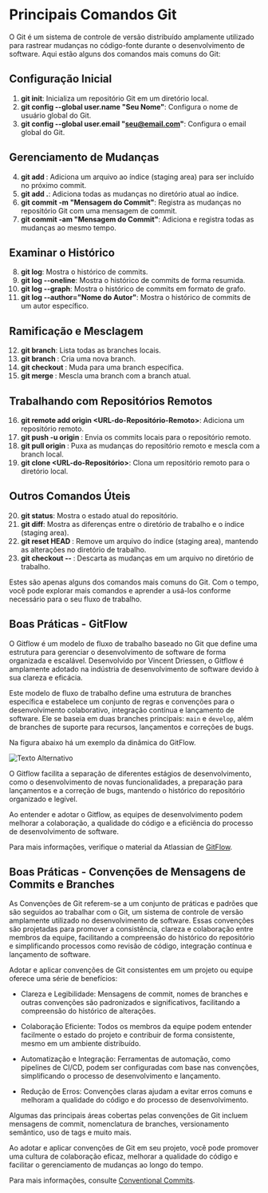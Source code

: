# Principais Comandos Git

O Git é um sistema de controle de versão distribuído amplamente utilizado para rastrear mudanças no código-fonte durante o desenvolvimento de software. Aqui estão alguns dos comandos mais comuns do Git:

## Configuração Inicial

1. **git init**: Inicializa um repositório Git em um diretório local.
2. **git config --global user.name "Seu Nome"**: Configura o nome de usuário global do Git.
3. **git config --global user.email "seu@email.com"**: Configura o email global do Git.

## Gerenciamento de Mudanças

4. **git add <arquivo>**: Adiciona um arquivo ao índice (staging area) para ser incluído no próximo commit.
5. **git add .**: Adiciona todas as mudanças no diretório atual ao índice.
6. **git commit -m "Mensagem do Commit"**: Registra as mudanças no repositório Git com uma mensagem de commit.
7. **git commit -am "Mensagem do Commit"**: Adiciona e registra todas as mudanças ao mesmo tempo.

## Examinar o Histórico

8. **git log**: Mostra o histórico de commits.
9. **git log --oneline**: Mostra o histórico de commits de forma resumida.
10. **git log --graph**: Mostra o histórico de commits em formato de grafo.
11. **git log --author="Nome do Autor"**: Mostra o histórico de commits de um autor específico.

## Ramificação e Mesclagem

12. **git branch**: Lista todas as branches locais.
13. **git branch <nome-da-branch>**: Cria uma nova branch.
14. **git checkout <nome-da-branch>**: Muda para uma branch específica.
15. **git merge <nome-da-branch>**: Mescla uma branch com a branch atual.

## Trabalhando com Repositórios Remotos

16. **git remote add origin <URL-do-Repositório-Remoto>**: Adiciona um repositório remoto.
17. **git push -u origin <nome-da-branch>**: Envia os commits locais para o repositório remoto.
18. **git pull origin <nome-da-branch>**: Puxa as mudanças do repositório remoto e mescla com a branch local.
19. **git clone <URL-do-Repositório>**: Clona um repositório remoto para o diretório local.

## Outros Comandos Úteis

20. **git status**: Mostra o estado atual do repositório.
21. **git diff**: Mostra as diferenças entre o diretório de trabalho e o índice (staging area).
22. **git reset HEAD <arquivo>**: Remove um arquivo do índice (staging area), mantendo as alterações no diretório de trabalho.
23. **git checkout -- <arquivo>**: Descarta as mudanças em um arquivo no diretório de trabalho.

Estes são apenas alguns dos comandos mais comuns do Git. Com o tempo, você pode explorar mais comandos e aprender a usá-los conforme necessário para o seu fluxo de trabalho.

## Boas Práticas - GitFlow

O Gitflow é um modelo de fluxo de trabalho baseado no Git que define uma estrutura para gerenciar o desenvolvimento de software de forma organizada e escalável. Desenvolvido por Vincent Driessen, o Gitflow é amplamente adotado na indústria de desenvolvimento de software devido à sua clareza e eficácia.

Este modelo de fluxo de trabalho define uma estrutura de branches específica e estabelece um conjunto de regras e convenções para o desenvolvimento colaborativo, integração contínua e lançamento de software. Ele se baseia em duas branches principais: `main` e `develop`, além de branches de suporte para recursos, lançamentos e correções de bugs.

Na figura abaixo há um exemplo da dinâmica do GitFlow.

![Texto Alternativo](https://wac-cdn.atlassian.com/dam/jcr:34c86360-8dea-4be4-92f7-6597d4d5bfae/02%20Feature%20branches.svg?cdnVersion=1551)


O Gitflow facilita a separação de diferentes estágios de desenvolvimento, como o desenvolvimento de novas funcionalidades, a preparação para lançamentos e a correção de bugs, mantendo o histórico do repositório organizado e legível.

Ao entender e adotar o Gitflow, as equipes de desenvolvimento podem melhorar a colaboração, a qualidade do código e a eficiência do processo de desenvolvimento de software.

Para mais informações, verifique o material da Atlassian de [GitFlow](https://www.atlassian.com/br/git/tutorials/comparing-workflows/gitflow-workflow).

## Boas Práticas - Convenções de Mensagens de Commits e Branches

As Convenções de Git referem-se a um conjunto de práticas e padrões que são seguidos ao trabalhar com o Git, um sistema de controle de versão amplamente utilizado no desenvolvimento de software. Essas convenções são projetadas para promover a consistência, clareza e colaboração entre membros da equipe, facilitando a compreensão do histórico do repositório e simplificando processos como revisão de código, integração contínua e lançamento de software.

Adotar e aplicar convenções de Git consistentes em um projeto ou equipe oferece uma série de benefícios:

- Clareza e Legibilidade: Mensagens de commit, nomes de branches e outras convenções são padronizados e significativos, facilitando a compreensão do histórico de alterações.

- Colaboração Eficiente: Todos os membros da equipe podem entender facilmente o estado do projeto e contribuir de forma consistente, mesmo em um ambiente distribuído.

- Automatização e Integração: Ferramentas de automação, como pipelines de CI/CD, podem ser configuradas com base nas convenções, simplificando o processo de desenvolvimento e lançamento.

- Redução de Erros: Convenções claras ajudam a evitar erros comuns e melhoram a qualidade do código e do processo de desenvolvimento.

Algumas das principais áreas cobertas pelas convenções de Git incluem mensagens de commit, nomenclatura de branches, versionamento semântico, uso de tags e muito mais.

Ao adotar e aplicar convenções de Git em seu projeto, você pode promover uma cultura de colaboração eficaz, melhorar a qualidade do código e facilitar o gerenciamento de mudanças ao longo do tempo.

Para mais informações, consulte [Conventional Commits](https://www.conventionalcommits.org/en/v1.0.0/).